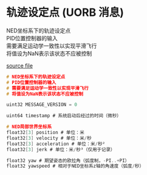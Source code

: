 # 轨迹设定点 (UORB 消息)

NED坐标系下的轨迹设定点  
PID位置控制器的输入  
需要满足运动学一致性以实现平滑飞行  
将值设为NaN表示该状态不应被控制  

[source file](https://github.com/PX4/PX4-Autopilot/blob/main/msg/versioned/TrajectorySetpoint.msg)

```c
# NED坐标系下的轨迹设定点  
# PID位置控制器的输入  
# 需要满足运动学一致性以实现平滑飞行  
# 将值设为NaN表示该状态不应被控制  

uint32 MESSAGE_VERSION = 0  

uint64 timestamp # 系统启动后经过的时间（微秒）  

# NED局部世界坐标系  
float32[3] position # 单位：米  
float32[3] velocity # 单位：米/秒  
float32[3] acceleration # 单位：米/秒²  
float32[3] jerk # 单位：米/秒³（仅用于记录）  

float32 yaw # 期望姿态的欧拉角（弧度制，-PI..+PI）  
float32 yawspeed # 相对于NED坐标系z轴的角速度（弧度/秒）  
```